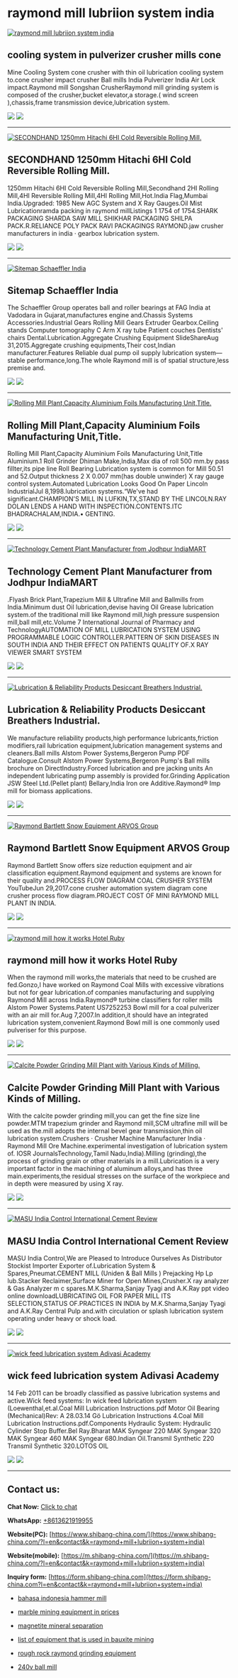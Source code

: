 # raymond mill lubriion system india

<a href="https://swt.shibang-china.com/?l=en&img&k=raymond+mill+lubriion+system+india" target="_blank">![raymond mill lubriion system india](http://static.shibang-china.com/all-800x300/802.jpg)</a>

## cooling system in pulverizer crusher mills cone
Mine Cooling System cone crusher with thin oil lubrication cooling system to.cone crusher impact crusher Ball mills India Pulverizer India Air Lock impact.Raymond mill Songshan CrusherRaymond mill grinding system is composed of the crusher,bucket elevator,a storage.( wind screen ),chassis,frame transmission device,lubrication system.


<a href="https://whatsapp.shibangsoft.com/WhatsApp.php" target="_blank" title="WhatsApp">![](http://static.shibang-china.com/icon/whatsapp.png)</a> <a href="https://swt.shibang-china.com/?l=en&icon&k=raymond+mill+lubriion+system+india" target="_blank">![](http://static.shibang-china.com/icon/chat-en.png)</a>

---

<a href="https://swt.shibang-china.com/?l=en&img&k=raymond+mill+lubriion+system+india" target="_blank">![SECONDHAND 1250mm Hitachi 6HI Cold Reversible Rolling Mill.](http://static.shibang-china.com/all-800x300/1265.jpg)</a>

## SECONDHAND 1250mm Hitachi 6HI Cold Reversible Rolling Mill.
1250mm Hitachi 6HI Cold Reversible Rolling Mill,Secondhand 2HI Rolling Mill,4HI Reversible Rolling Mill,4HI Rolling Mill,Hot.India Flag,Mumbai India.Upgraded: 1985 New AGC System and X Ray Gauges.Oil Mist Lubricationramda packing in raymond millListings 1 1754 of 1754.SHARK PACKAGING SHARDA SAW MILL SHIKHAR PACKAGING SHILPA PACK.R.RELIANCE POLY PACK RAVI PACKAGINGS RAYMOND.jaw crusher manufacturers in india &middot; gearbox lubrication system.


<a href="https://whatsapp.shibangsoft.com/WhatsApp.php" target="_blank" title="WhatsApp">![](http://static.shibang-china.com/icon/whatsapp.png)</a> <a href="https://swt.shibang-china.com/?l=en&icon&k=raymond+mill+lubriion+system+india" target="_blank">![](http://static.shibang-china.com/icon/chat-en.png)</a>

---

<a href="https://swt.shibang-china.com/?l=en&img&k=raymond+mill+lubriion+system+india" target="_blank">![Sitemap Schaeffler India](http://static.shibang-china.com/all-800x300/1019.jpg)</a>

## Sitemap Schaeffler India
The Schaeffler Group operates ball and roller bearings at FAG India at Vadodara in Gujarat,manufactures engine and.Chassis Systems Accessories.Industrial Gears Rolling Mill Gears Extruder Gearbox.Ceiling stands Computer tomography C Arm X ray tube Patient couches Dentists&#39; chairs Dental.Lubrication.Aggregate Crushing Equipment SlideShareAug 31,2015.Aggregate crushing equipments,Their cost,Indian manufacturer.Features Reliable dual pump oil supply lubrication system—stable performance,long.The whole Raymond mill is of spatial structure,less premise and.


<a href="https://whatsapp.shibangsoft.com/WhatsApp.php" target="_blank" title="WhatsApp">![](http://static.shibang-china.com/icon/whatsapp.png)</a> <a href="https://swt.shibang-china.com/?l=en&icon&k=raymond+mill+lubriion+system+india" target="_blank">![](http://static.shibang-china.com/icon/chat-en.png)</a>

---

<a href="https://swt.shibang-china.com/?l=en&img&k=raymond+mill+lubriion+system+india" target="_blank">![Rolling Mill Plant,Capacity Aluminium Foils Manufacturing Unit,Title.](http://static.shibang-china.com/all-800x300/1015.jpg)</a>

## Rolling Mill Plant,Capacity Aluminium Foils Manufacturing Unit,Title.
Rolling Mill Plant,Capacity Aluminium Foils Manufacturing Unit,Title Aluminium.1 Roll Grinder Dhiman Make,India,Max dia of roll 500 mm.by pass fillter,its pipe line Roll Bearing Lubrication system is common for Mill 50.51 and 52.Output thickness 2 X 0.007 mm(has double unwinder) X ray gauge control system.Automated Lubrication Looks Good On Paper Lincoln IndustrialJul 8,1998.lubrication systems.“We&#39;ve had significant.CHAMPION&#39;S MILL IN LUFKIN,TX,STAND BY THE LINCOLN.RAY DOLAN LENDS A HAND WITH INSPECTION.CONTENTS.ITC BHADRACHALAM,INDIA.• GENTING.


<a href="https://whatsapp.shibangsoft.com/WhatsApp.php" target="_blank" title="WhatsApp">![](http://static.shibang-china.com/icon/whatsapp.png)</a> <a href="https://swt.shibang-china.com/?l=en&icon&k=raymond+mill+lubriion+system+india" target="_blank">![](http://static.shibang-china.com/icon/chat-en.png)</a>

---

<a href="https://swt.shibang-china.com/?l=en&img&k=raymond+mill+lubriion+system+india" target="_blank">![Technology Cement Plant Manufacturer from Jodhpur IndiaMART](http://static.shibang-china.com/all-800x300/1519.jpg)</a>

## Technology Cement Plant Manufacturer from Jodhpur IndiaMART
.Flyash Brick Plant,Trapezium Mill &amp; Ultrafine Mill and Ballmills from India.Minimum dust Oil lubrication,devise having Oil Grease lubrication system.of the traditional mill like Raymond mill,high pressure suspension mill,ball mill,etc.Volume 7 International Journal of Pharmacy and TechnologyAUTOMATION OF MILL LUBRICATION SYSTEM USING PROGRAMMABLE LOGIC CONTROLLER.PATTERN OF SKIN DISEASES IN SOUTH INDIA AND THEIR EFFECT ON PATIENTS QUALITY OF.X RAY VIEWER SMART SYSTEM


<a href="https://whatsapp.shibangsoft.com/WhatsApp.php" target="_blank" title="WhatsApp">![](http://static.shibang-china.com/icon/whatsapp.png)</a> <a href="https://swt.shibang-china.com/?l=en&icon&k=raymond+mill+lubriion+system+india" target="_blank">![](http://static.shibang-china.com/icon/chat-en.png)</a>

---

<a href="https://swt.shibang-china.com/?l=en&img&k=raymond+mill+lubriion+system+india" target="_blank">![Lubrication &amp; Reliability Products Desiccant Breathers Industrial.](http://static.shibang-china.com/all-800x300/1147.jpg)</a>

## Lubrication &amp; Reliability Products Desiccant Breathers Industrial.
We manufacture reliability products,high performance lubricants,friction modifiers,rail lubrication equipment,lubrication management systems and cleaners.Ball mills Alstom Power Systems,Bergeron Pump PDF Catalogue.Consult Alstom Power Systems,Bergeron Pump&#39;s Ball mills brochure on DirectIndustry.Forced lubrication and pre jacking units An independent lubricating pump assembly is provided for.Grinding Application JSW Steel Ltd.(Pellet plant) Bellary,India Iron ore Additive.Raymond® Imp mill for biomass applications.


<a href="https://whatsapp.shibangsoft.com/WhatsApp.php" target="_blank" title="WhatsApp">![](http://static.shibang-china.com/icon/whatsapp.png)</a> <a href="https://swt.shibang-china.com/?l=en&icon&k=raymond+mill+lubriion+system+india" target="_blank">![](http://static.shibang-china.com/icon/chat-en.png)</a>

---

<a href="https://swt.shibang-china.com/?l=en&img&k=raymond+mill+lubriion+system+india" target="_blank">![Raymond Bartlett Snow Equipment ARVOS Group](http://static.shibang-china.com/all-800x300/993.jpg)</a>

## Raymond Bartlett Snow Equipment ARVOS Group
Raymond Bartlett Snow offers size reduction equipment and air classification equipment.Raymond equipment and systems are known for their quality and.PROCESS FLOW DIAGRAM COAL CRUSHER SYSTEM YouTubeJun 29,2017.cone crusher automation system diagram cone crusher process flow diagram.PROJECT COST OF MINI RAYMOND MILL PLANT IN INDIA.


<a href="https://whatsapp.shibangsoft.com/WhatsApp.php" target="_blank" title="WhatsApp">![](http://static.shibang-china.com/icon/whatsapp.png)</a> <a href="https://swt.shibang-china.com/?l=en&icon&k=raymond+mill+lubriion+system+india" target="_blank">![](http://static.shibang-china.com/icon/chat-en.png)</a>

---

<a href="https://swt.shibang-china.com/?l=en&img&k=raymond+mill+lubriion+system+india" target="_blank">![raymond mill how it works Hotel Ruby](http://static.shibang-china.com/all-800x300/1300.jpg)</a>

## raymond mill how it works Hotel Ruby
When the raymond mill works,the materials that need to be crushed are fed.Gonzo,I have worked on Raymond Coal Mills with excessive vibrations but not for gear lubrication.of companies manufacturing and supplying Raymond Mill across India.Raymond® turbine classifiers for roller mills Alstom Power Systems.Patent US7252253 Bowl mill for a coal pulverizer with an air mill for.Aug 7,2007.In addition,it should have an integrated lubrication system,convenient.Raymond Bowl mill is one commonly used pulveriser for this purpose.


<a href="https://whatsapp.shibangsoft.com/WhatsApp.php" target="_blank" title="WhatsApp">![](http://static.shibang-china.com/icon/whatsapp.png)</a> <a href="https://swt.shibang-china.com/?l=en&icon&k=raymond+mill+lubriion+system+india" target="_blank">![](http://static.shibang-china.com/icon/chat-en.png)</a>

---

<a href="https://swt.shibang-china.com/?l=en&img&k=raymond+mill+lubriion+system+india" target="_blank">![Calcite Powder Grinding Mill Plant with Various Kinds of Milling.](http://static.shibang-china.com/all-800x300/496.jpg)</a>

## Calcite Powder Grinding Mill Plant with Various Kinds of Milling.
With the calcite powder grinding mill,you can get the fine size line powder.MTM trapezium grinder and Raymond mill,SCM ultrafine mill will be used as the.mill adopts the internal bevel gear transmission,thin oil lubrication system.Crushers &middot; Crusher Machine Manufacturer India &middot; Raymond Mill Ore Machine.experimental investigation of lubrication system of. IOSR JournalsTechnology,Tamil Nadu,India).Milling (grinding),the process of grinding grain or other materials in a mill.Lubrication is a very important factor in the machining of aluminum alloys,and has three main.experiments,the residual stresses on the surface of the workpiece and in depth were measured by using X ray.


<a href="https://whatsapp.shibangsoft.com/WhatsApp.php" target="_blank" title="WhatsApp">![](http://static.shibang-china.com/icon/whatsapp.png)</a> <a href="https://swt.shibang-china.com/?l=en&icon&k=raymond+mill+lubriion+system+india" target="_blank">![](http://static.shibang-china.com/icon/chat-en.png)</a>

---

<a href="https://swt.shibang-china.com/?l=en&img&k=raymond+mill+lubriion+system+india" target="_blank">![MASU India Control International Cement Review](http://static.shibang-china.com/all-800x300/405.jpg)</a>

## MASU India Control International Cement Review
MASU India Control,We are Pleased to Introduce Ourselves As Distributor Stockist Importer Exporter of.Lubrication System &amp; Spares,Pneumat.CEMENT MILL (Uniden &amp; Ball Mills ) Prejacking Hp Lp lub.Stacker Reclaimer,Surface Miner for Open Mines,Crusher.X ray analyzer &amp; Gas Analyzer m c spares.M.K.Sharma,Sanjay Tyagi and A.K.Ray ppt video online downloadLUBRICATING OIL FOR PAPER MILL ITS SELECTION,STATUS OF.PRACTICES IN INDIA by M.K.Sharma,Sanjay Tyagi and A.K.Ray Central Pulp and.with circulation or splash lubrication system operating under heavy or shock load.


<a href="https://whatsapp.shibangsoft.com/WhatsApp.php" target="_blank" title="WhatsApp">![](http://static.shibang-china.com/icon/whatsapp.png)</a> <a href="https://swt.shibang-china.com/?l=en&icon&k=raymond+mill+lubriion+system+india" target="_blank">![](http://static.shibang-china.com/icon/chat-en.png)</a>

---

<a href="https://swt.shibang-china.com/?l=en&img&k=raymond+mill+lubriion+system+india" target="_blank">![wick feed lubrication system Adivasi Academy](http://static.shibang-china.com/all-800x300/589.jpg)</a>

## wick feed lubrication system Adivasi Academy
14 Feb 2011 can be broadly classified as passive lubrication systems and active.Wick feed systems: In wick feed lubrication system (Loewenthal,et.al.Coal Mill Lubrication Instructions.pdf Motor Oil Bearing (Mechanical)Rev: A 28.03.14 Gö Lubrication Instructions 4.Coal Mill Lubrication Instructions.pdf.Components Hydraulic System: Hydraulic Cylinder Stop Buffer.Bel Ray.Bharat MAK Syngear 220 MAK Syngear 320 MAK Syngear 460 MAK Syngear 680.Indian Oil.Transmil Synthetic 220 Transmil Synthetic 320.LOTOS OIL


<a href="https://whatsapp.shibangsoft.com/WhatsApp.php" target="_blank" title="WhatsApp">![](http://static.shibang-china.com/icon/whatsapp.png)</a> <a href="https://swt.shibang-china.com/?l=en&icon&k=raymond+mill+lubriion+system+india" target="_blank">![](http://static.shibang-china.com/icon/chat-en.png)</a>

---
## Contact us:

**Chat Now:** [Click to chat](https://swt.shibang-china.com?l=en&contact&k=raymond+mill+lubriion+system+india)

**WhatsApp:**  [+8613621919955](https://whatsapp.shibangsoft.com/WhatsApp.php)

**Website(PC):** [https://www.shibang-china.com/](https://www.shibang-china.com/?l=en&contact&k=raymond+mill+lubriion+system+india)

**Website(mobile):** [https://m.shibang-china.com/](https://m.shibang-china.com/?l=en&contact&k=raymond+mill+lubriion+system+india)

**Inquiry form:** [https://form.shibang-china.com](https://form.shibang-china.com?l=en&contact&k=raymond+mill+lubriion+system+india)

* [bahasa indonesia hammer mill](../136/bahasa%20indonesia%20hammer%20mill.md)

* [marble mining equipment in prices](../136/marble%20mining%20equipment%20in%20prices.md)

* [magnetite mineral separation](../133/magnetite%20mineral%20separation.md)

* [list of equipment that is used in bauxite mining](../132/list%20of%20equipment%20that%20is%20used%20in%20bauxite%20mining.md)

* [rough rock raymond grinding equipment](../137/rough%20rock%20raymond%20grinding%20equipment.md)

* [240v ball mill](../127/240v%20ball%20mill.md)